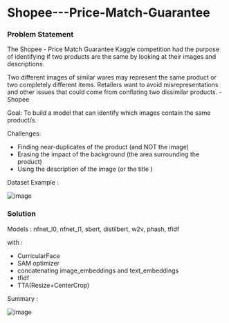# Shopee---Price-Match-Guarantee

### Problem Statement

The Shopee - Price Match Guarantee Kaggle competition had the purpose of identifying if two products are the same by looking at their images and descriptions.

Two different images of similar wares may represent the same product or two completely different items. Retailers want to avoid misrepresentations and other issues that could come from conflating two dissimilar products.  - Shopee

Goal: To build a model that can identify which images contain the same product/s.

Challenges:
- Finding near-duplicates of the product (and NOT the image)
- Erasing the impact of the background (the area surrounding the product) 
- Using the description of the image (or the title )

Dataset Example : 

![image](https://storage.googleapis.com/wandb-production.appspot.com/andrada/images/projects/239376/5f470291.png?Expires=1637777196&GoogleAccessId=wandb-production%40appspot.gserviceaccount.com&Signature=FYX4CHpO8mzZ2z9eWlMsieU%2B5kdYQVCrtE8Qrem0OLtuaQhHloxSYNOButHOfxghim2QTww9qDxM1fiqWpJZTV%2BbqtdqLD%2BN9K9N03XKb%2B7Q1Gdn4AUVN%2FQYu5gYpHaYoJOhNSNGZZbhfclVQVxOZ%2B3YgudpEDaDabBaujK%2BIprWVoQhi9sehtKGTnX%2BgIn%2FDbhlU2hJtmttSDTtQqAWR3pYMf1p1WCnK%2BXc%2BcbqJeAeo3wzUXrsGF1yFAPxhMjIW6bYEnlPtrs0LS3bNduDD4BWOitA0C3K87%2Fm%2FvQFgGBZZQ6ifsr%2BPv2Cz5mf8plXbWf2tXozy2rMf1xl12rHJQ%3D%3D)


### Solution 

Models : nfnet_l0, nfnet_l1, sbert, distilbert, w2v, phash, tfidf

with :
- CurricularFace
- SAM optimizer
- concatenating image_embeddings and text_embeddings
- tfidf
- TTA(Resize+CenterCrop)

Summary : 

![image](https://user-images.githubusercontent.com/66665933/117750943-3e298100-b24f-11eb-990e-07c7e2c57026.png)

